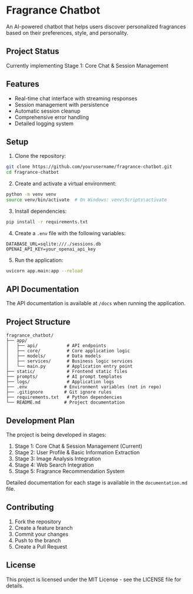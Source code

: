 # Fragrance Chatbot

An AI-powered chatbot that helps users discover personalized fragrances based on their preferences, style, and personality.

## Project Status

Currently implementing Stage 1: Core Chat & Session Management

## Features

- Real-time chat interface with streaming responses
- Session management with persistence
- Automatic session cleanup
- Comprehensive error handling
- Detailed logging system

## Setup

1. Clone the repository:
```bash
git clone https://github.com/yourusername/fragrance-chatbot.git
cd fragrance-chatbot
```

2. Create and activate a virtual environment:
```bash
python -m venv venv
source venv/bin/activate  # On Windows: venv\Scripts\activate
```

3. Install dependencies:
```bash
pip install -r requirements.txt
```

4. Create a `.env` file with the following variables:
```env
DATABASE_URL=sqlite:///./sessions.db
OPENAI_API_KEY=your_openai_api_key
```

5. Run the application:
```bash
uvicorn app.main:app --reload
```

## API Documentation

The API documentation is available at `/docs` when running the application.

## Project Structure

```
fragrance_chatbot/
├── app/
│   ├── api/           # API endpoints
│   ├── core/          # Core application logic
│   ├── models/        # Data models
│   ├── services/      # Business logic services
│   └── main.py        # Application entry point
├── static/            # Frontend static files
├── prompts/           # AI prompt templates
├── logs/              # Application logs
├── .env              # Environment variables (not in repo)
├── .gitignore        # Git ignore rules
├── requirements.txt   # Python dependencies
└── README.md         # Project documentation
```

## Development Plan

The project is being developed in stages:

1. Stage 1: Core Chat & Session Management (Current)
2. Stage 2: User Profile & Basic Information Extraction
3. Stage 3: Image Analysis Integration
4. Stage 4: Web Search Integration
5. Stage 5: Fragrance Recommendation System

Detailed documentation for each stage is available in the `documentation.md` file.

## Contributing

1. Fork the repository
2. Create a feature branch
3. Commit your changes
4. Push to the branch
5. Create a Pull Request

## License

This project is licensed under the MIT License - see the LICENSE file for details. 